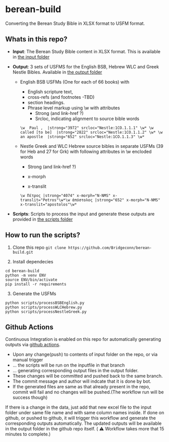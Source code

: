# berean-build

Converting the Berean Study Bible in XLSX format to USFM format.

## Whats in this repo?

* **Input**: The Berean Study Bible content in XLSX format. This is available in [the input folder](./input)

* **Output**: 3 sets of USFMS for the English BSB, Hebrew WLC and Greek Nestle Bibles. Available in [the output folder](./output) 
	* English BSB USFMs (One for each of 66 books) with  
		* English scripture text,  
		* cross-refs (and footnotes -TBD)  
		* section headings.  
		* Phrase level markup using \w with attributes  
			* Strong (and link-href ?) 
			* Srcloc, indicating alignment to source bible words 

		```
		\w  Paul ,  |strong="3972" srcloc="Nestle:1CO.1.1.1" \w* \w  called [to be]  |strong="2822" srcloc="Nestle:1CO.1.1.2" \w* \w  an apostle  |strong="652" srcloc="Nestle:1CO.1.1.3" \w* 
		```

	* Nestle Greek and WLC Hebrew source bibles in separate USFMs (39 for Heb and 27 for Grk) with following attributes in \w encloded words 

		* Strong (and link-href ?) 

		* x-morph 

		* x-translit 

		```
		\w Πέτρος |strong="4074" x-morph="N-NMS" x-translit="Petros"\w*\w ἀπόστολος |strong="652" x-morph="N-NMS" x-translit="apostolos"\w* 
		```
* **Scripts**: Scripts to process the input and generate these outputs are provided in [the scripts folder](./scripts)

## How to run the scripts?

1. Clone this repo
`git clone https://github.com/Bridgeconn/berean-build.git`

2. Install dependecies

```
cd berean-build
python -m venv ENV
source ENV/bin/activate
pip install -r requirements
```
3. Generate the USFMs

```
python scripts/processBSBEnglish.py
python scripts/processWLCHebrew.py
python scripts/processNestleGreek.py 
```

## Github Actions

Continuous Integration is enabled on this repo for automatically generating outputs via [github actions](./.github/workflows/generate-outputs.yml).

* Upon any change(push) to contents of input folder on the repo, or via manual trigger
* ... the scripts will be run on the inputfile in that branch
* ... generating corresponding output files in the output folder.
* These changes will be committed and pushed back to the same branch.
* The commit message and author will indcate that it is done by bot.
* If the generated files are same as that already present in the repo, commit will fail and no changes will be pushed.(The workflow run will be success though)

If there is a change in the data, just add that new excel file to the input folder under same file name and with same column names inside. If done on github, or pushed to github, it will trigger this workflow and generate the corresponding outputs automatically. The updated outputs will be available in the output folder in the github repo itself. ( :warning: Workflow takes more that 15 minutes to complete.)

